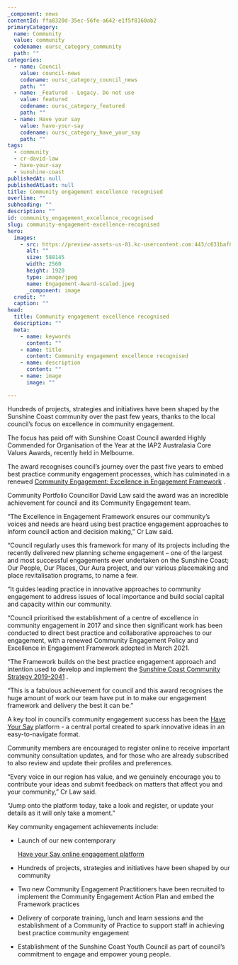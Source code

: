 ```yaml
---
_component: news
contentId: ffa8320d-35ec-56fe-a642-e1f5f8160ab2
primaryCategory:
  name: Community
  value: community
  codename: oursc_category_community
  path: ""
categories:
  - name: Council
    value: council-news
    codename: oursc_category_council_news
    path: ""
  - name: _Featured - Legacy. Do not use
    value: featured
    codename: oursc_category_featured
    path: ""
  - name: Have your say
    value: have-your-say
    codename: oursc_category_have_your_say
    path: ""
tags:
  - community
  - cr-david-law
  - have-your-say
  - sunshine-coast
publishedAt: null
publishedAtLast: null
title: Community engagement excellence recognised
overline: ""
subheading: ""
description: ""
id: community_engagement_excellence_recognised
slug: community-engagement-excellence-recognised
hero:
  images:
    - src: https://preview-assets-us-01.kc-usercontent.com:443/c631baf8-1b46-001f-580c-d0001b68b4a8/2c20560d-b1cf-4e1a-8618-3f76de929d8b/Engagement-Award-scaled.jpeg
      alt: ""
      size: 588145
      width: 2560
      height: 1920
      type: image/jpeg
      name: Engagement-Award-scaled.jpeg
      _component: image
  credit: ""
  caption: ""
head:
  title: Community engagement excellence recognised
  description: ""
  meta:
    - name: keywords
      content: ""
    - name: title
      content: Community engagement excellence recognised
    - name: description
      content: ""
    - name: image
      image: ""

---
```

Hundreds of projects, strategies and initiatives have been shaped by the Sunshine Coast community over the past few years, thanks to the local council’s focus on excellence in community engagement.

The focus has paid off with Sunshine Coast Council awarded Highly Commended for Organisation of the Year at the IAP2 Australasia Core Values Awards, recently held in Melbourne.

The award recognises council’s journey over the past five years to embed best practice community engagement processes, which has culminated in a renewed [Community Engagement: Excellence in Engagement Framework](https://haveyoursay.sunshinecoast.qld.gov.au/about)
.

Community Portfolio Councillor David Law said the award was an incredible achievement for council and its Community Engagement team.

“The Excellence in Engagement Framework ensures our community’s voices and needs are heard using best practice engagement approaches to inform council action and decision making,” Cr Law said.

“Council regularly uses this framework for many of its projects including the recently delivered new planning scheme engagement – one of the largest and most successful engagements ever undertaken on the Sunshine Coast; Our People, Our Places, Our Aura project, and our various placemaking and place revitalisation programs, to name a few.

“It guides leading practice in innovative approaches to community engagement to address issues of local importance and build social capital and capacity within our community.

“Council prioritised the establishment of a centre of excellence in community engagement in 2017 and since then significant work has been conducted to direct best practice and collaborative approaches to our engagement, with a renewed Community Engagement Policy and Excellence in Engagement Framework adopted in March 2021.

“The Framework builds on the best practice engagement approach and intention used to develop and implement the [Sunshine Coast Community Strategy 2019-2041](https://www.sunshinecoast.qld.gov.au/Council/Planning-and-Projects/Regional-Strategies/Sunshine-Coast-Community-Strategy-2019-to-2041)
.

“This is a fabulous achievement for council and this award recognises the huge amount of work our team have put in to make our engagement framework and delivery the best it can be.”

A key tool in council’s community engagement success has been the [Have Your Say](https://haveyoursay.sunshinecoast.qld.gov.au/?utm_source=Corporate&utm_medium=Spotlights&utm_campaign=Have%20your%20say&utm_term=Have%20your%20say)
&#x20;platform - a central portal created to spark innovative ideas in an easy-to-navigate format.  

Community members are encouraged to register online to receive important community consultation updates, and for those who are already subscribed to also review and update their profiles and preferences.

“Every voice in our region has value, and we genuinely encourage you to contribute your ideas and submit feedback on matters that affect you and your community,” Cr Law said.

“Jump onto the platform today, take a look and register, or update your details as it will only take a moment.”

Key community engagement achievements include:

*   Launch of our new contemporary

    [Have your Say online engagement platform](https://haveyoursay.sunshinecoast.qld.gov.au/)


*   Hundreds of projects, strategies and initiatives have been shaped by our community

*   Two new Community Engagement Practitioners have been recruited to implement the Community Engagement Action Plan and embed the Framework practices

*   Delivery of corporate training, lunch and learn sessions and the establishment of a Community of Practice to support staff in achieving best practice community engagement

*   Establishment of the Sunshine Coast Youth Council as part of council’s commitment to engage and empower young people.
